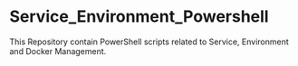 # Service_Environment_Powershell
This Repository contain PowerShell scripts related to Service, Environment and Docker Management.
